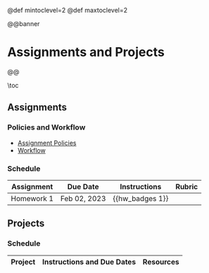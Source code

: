@def mintoclevel=2
@def maxtoclevel=2

@@banner
# Assignments and Projects
@@

\toc

## Assignments

### Policies and Workflow

* [Assignment Policies](/policies/#assignments)
* [Workflow](/assignments/workflow/)

### Schedule

| Assignment | Due Date | Instructions | Rubric | 
|------------|----------|:------------:|:------:|
| Homework 1 | Feb 02, 2023 | {{hw_badges 1}} | |

## Projects

### Schedule

| Project | Instructions and Due Dates | Resources |
|------------|:----------:|:---------:|

